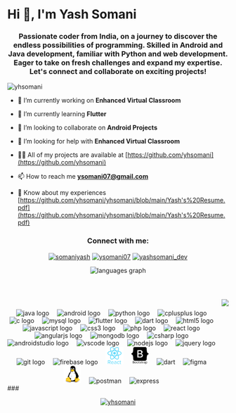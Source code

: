 <h1 align="left">Hi 👋, I'm Yash Somani</h1>
<h3 align="center">Passionate coder from India, on a journey to discover the endless possibilities of programming. Skilled in Android and Java development, familiar with Python and web development. Eager to take on fresh challenges and expand my expertise. Let's connect and collaborate on exciting projects!</h3>

<p align="left"> <img src="https://komarev.com/ghpvc/?username=yhsomani&label=Profile%20views&color=0e75b6&style=flat" alt="yhsomani" /> </p>


- 🔭 I’m currently working on **Enhanced Virtual Classroom**

- 🌱 I’m currently learning **Flutter**

- 👯 I’m looking to collaborate on **Android Projects**

- 🤝 I’m looking for help with **Enhanced Virtual Classroom**

- 👨‍💻 All of my projects are available at [https://github.com/yhsomani](https://github.com/yhsomani)

- 📫 How to reach me **ysomani07@gmail.com**

- 📄 Know about my experiences [https://github.com/yhsomani/yhsomani/blob/main/Yash's%20Resume.pdf](https://github.com/yhsomani/yhsomani/blob/main/Yash's%20Resume.pdf)
###
<div align="center">
<h3 align="center">Connect with me:</h3>
<p align="center">
<a href="https://linkedin.com/in/somaniyash" target="blank"><img align="center" src="https://raw.githubusercontent.com/rahuldkjain/github-profile-readme-generator/master/src/images/icons/Social/linked-in-alt.svg" alt="somaniyash" height="30" width="40" /></a>
<a href="https://www.hackerrank.com/ysomani07" target="blank"><img align="center" src="https://raw.githubusercontent.com/rahuldkjain/github-profile-readme-generator/master/src/images/icons/Social/hackerrank.svg" alt="ysomani07" height="30"  width="40" /></a>
<a href="https://www.leetcode.com/yashsomani_dev" target="blank"><img align="center" src="https://raw.githubusercontent.com/rahuldkjain/github-profile-readme-generator/master/src/images/icons/Social/leet-code.svg" alt="yashsomani_dev" height="30"  width="40"  /></a>
</p>
</div>
   <div align="center">
     <img src="https://github-readme-stats.vercel.app/api/top-langs?username=yhsomani&locale=en&hide_title=false&layout=compact&card_width=320&langs_count=5&theme=dracula&hide_border=false" height="150" alt="languages graph"  /> 
  </div>
<br clear="both">

<!-- <div align="center">
  <img src="https://github-readme-stats.vercel.app/api?username=yhsomani&hide_title=false&hide_rank=false&show_icons=true&include_all_commits=true&count_private=true&disable_animations=false&theme=dracula&locale=en&hide_border=false" height="150" alt="stats graph"  />
  <img src="https://github-readme-stats.vercel.app/api/top-langs?username=yhsomani&locale=en&hide_title=false&layout=compact&card_width=320&langs_count=5&theme=dracula&hide_border=false" height="150" alt="languages graph"  /> 
  <img src="https://streak-stats.demolab.com?user=yhsomani&locale=en&mode=daily&theme=dracula&hide_border=false&border_radius=5" height="150" alt="streak graph"  />
</div> -->

###

<br clear="both">

<img align="right" height="170" src="https://i.imgflip.com/65efzo.gif"  />

###

<div align="center">
 <img src="https://cdn.jsdelivr.net/gh/devicons/devicon/icons/java/java-original.svg" height="40" alt="java logo" />
 <img width="10" />
 <img src="https://cdn.jsdelivr.net/gh/devicons/devicon/icons/android/android-original.svg" height="40" alt="android logo" />
 <img width="10" />
 <img src="https://cdn.jsdelivr.net/gh/devicons/devicon/icons/python/python-original.svg" height="40" alt="python logo" />
 <img width="10" />
 <img src="https://cdn.jsdelivr.net/gh/devicons/devicon/icons/cplusplus/cplusplus-original.svg" height="40" alt="cplusplus logo" />
 <img width="10" />
 <img src="https://cdn.jsdelivr.net/gh/devicons/devicon/icons/c/c-original.svg" height="40" alt="c logo" />
 <img width="10" />
 <img src="https://cdn.jsdelivr.net/gh/devicons/devicon/icons/mysql/mysql-original.svg" height="40" alt="mysql logo" />
 <img width="10" />
 <img src="https://cdn.jsdelivr.net/gh/devicons/devicon/icons/flutter/flutter-original.svg" height="40" alt="flutter logo" />
 <img width="10" />
 <img src="https://cdn.jsdelivr.net/gh/devicons/devicon/icons/dart/dart-original.svg" height="40" alt="dart logo" />
 <img width="10" />
 <img src="https://cdn.jsdelivr.net/gh/devicons/devicon/icons/html5/html5-original.svg" height="40" alt="html5 logo" />
 <img width="10" />
 <img src="https://cdn.jsdelivr.net/gh/devicons/devicon/icons/javascript/javascript-original.svg" height="40" alt="javascript logo" />
 <img width="10" />
 <img src="https://cdn.jsdelivr.net/gh/devicons/devicon/icons/css3/css3-original.svg" height="40" alt="css3 logo" />
 <img width="10" />
 <img src="https://cdn.jsdelivr.net/gh/devicons/devicon/icons/php/php-original.svg" height="40" alt="php logo" />
 <img width="10" />
 <img src="https://cdn.jsdelivr.net/gh/devicons/devicon/icons/react/react-original.svg" height="40" alt="react logo" />
 <img width="10" />
 <img src="https://cdn.jsdelivr.net/gh/devicons/devicon/icons/angularjs/angularjs-original.svg" height="40" alt="angularjs logo" />
 <img width="10" />
 <img src="https://cdn.jsdelivr.net/gh/devicons/devicon/icons/mongodb/mongodb-original.svg" height="40" alt="mongodb logo" />
 <img width="10" />
 <img src="https://cdn.jsdelivr.net/gh/devicons/devicon/icons/csharp/csharp-original.svg" height="40" alt="csharp logo" />
 <img width="10" />
 <img src="https://cdn.jsdelivr.net/gh/devicons/devicon/icons/androidstudio/androidstudio-original.svg" height="40" alt="androidstudio logo" />
 <img width="10" />
 <img src="https://cdn.jsdelivr.net/gh/devicons/devicon/icons/vscode/vscode-original.svg" height="40" alt="vscode logo" />
 <img width="10" />
 <img src="https://cdn.jsdelivr.net/gh/devicons/devicon/icons/nodejs/nodejs-original.svg" height="40" alt="nodejs logo" />
 <img width="10" />
 <img src="https://cdn.jsdelivr.net/gh/devicons/devicon/icons/jquery/jquery-original.svg" height="40" alt="jquery logo" />
 <img width="10" />
 <img src="https://cdn.jsdelivr.net/gh/devicons/devicon/icons/git/git-original.svg" height="40" alt="git logo" />
 <img width="10" />
 <img src="https://www.vectorlogo.zone/logos/firebase/firebase-icon.svg" height="40" alt="firebase logo" />
 <img width="10" />
 <img src="https://raw.githubusercontent.com/devicons/devicon/master/icons/react/react-original-wordmark.svg" alt="react" height="40"/> </a>
 <img width="10" />
 <img src="https://raw.githubusercontent.com/devicons/devicon/master/icons/bootstrap/bootstrap-plain-wordmark.svg" alt="bootstrap" height="40"/>
 <img width="10" />
 <img src="https://www.vectorlogo.zone/logos/dartlang/dartlang-icon.svg" alt="dart" height="40"/>
 <img width="10" />
 <img src="https://www.vectorlogo.zone/logos/figma/figma-icon.svg" alt="figma" height="40"/>
 <img width="10" />
 <img src="https://raw.githubusercontent.com/devicons/devicon/master/icons/linux/linux-original.svg" alt="linux" height="40"/>
 <img width="10" />
 <img src="https://www.vectorlogo.zone/logos/getpostman/getpostman-icon.svg" alt="postman" height="40"/>
 <img width="10" />
 <img src="https://www.vectorlogo.zone/logos/expressjs/expressjs-icon.svg" alt="express" height="40"/>
    <img width="10" />
</div>
###



<!--
<div align="center">
  <img src="https://profile-counter.glitch.me/yhsomani/count.svg?"  />
</div>
-->
<p align="center"> <a href="https://github.com/ryo-ma/github-profile-trophy"><img src="https://github-profile-trophy.vercel.app/?username=yhsomani" alt="yhsomani" /></a> </p>
<!--
**yhsomani/yhsomani** is a ✨ _special_ ✨ repository because its `README.md` (this file) appears on your GitHub profile.
Here are some ideas to get you started:
- 🔭 I’m currently working on ...
- 🌱 I’m currently learning ...
- 👯 I’m looking to collaborate on ...
- 🤔 I’m looking for help with ...
- 💬 Ask me about ...
- 📫 How to reach me: ...
- 😄 Pronouns: ...
- ⚡ Fun fact: ...
-->
